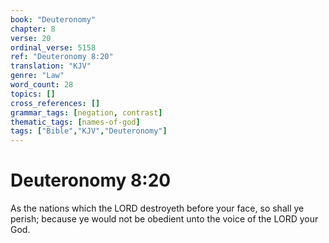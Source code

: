 ```yaml
---
book: "Deuteronomy"
chapter: 8
verse: 20
ordinal_verse: 5158
ref: "Deuteronomy 8:20"
translation: "KJV"
genre: "Law"
word_count: 28
topics: []
cross_references: []
grammar_tags: [negation, contrast]
thematic_tags: [names-of-god]
tags: ["Bible","KJV","Deuteronomy"]
---
```


# Deuteronomy 8:20

As the nations which the LORD destroyeth before your face, so shall ye perish; because ye would not be obedient unto the voice of the LORD your God.
